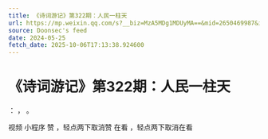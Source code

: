 ```yaml
---
title: 《诗词游记》第322期：人民一柱天
url: https://mp.weixin.qq.com/s?__biz=MzA5MDg1MDUyMA==&mid=2650469987&idx=3&sn=4bb752a5afbe56905271382c082ea02f
source: Doonsec's feed
date: 2024-05-25
fetch_date: 2025-10-06T17:13:38.924600
---
```


# 《诗词游记》第322期：人民一柱天

：
，
。

视频
小程序
赞
，轻点两下取消赞
在看
，轻点两下取消在看